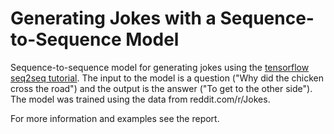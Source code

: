 Generating Jokes with a Sequence-to-Sequence Model
=============

Sequence-to-sequence model for generating jokes using the <a href="https://www.tensorflow.org/versions/master/tutorials/seq2seq/">tensorflow seq2seq tutorial</a>. The input to the model is a question ("Why did the chicken cross the road") and the output is the answer ("To get to the other side"). The model was trained using the data from reddit.com/r/Jokes. <br>

For more information and examples see the report.
